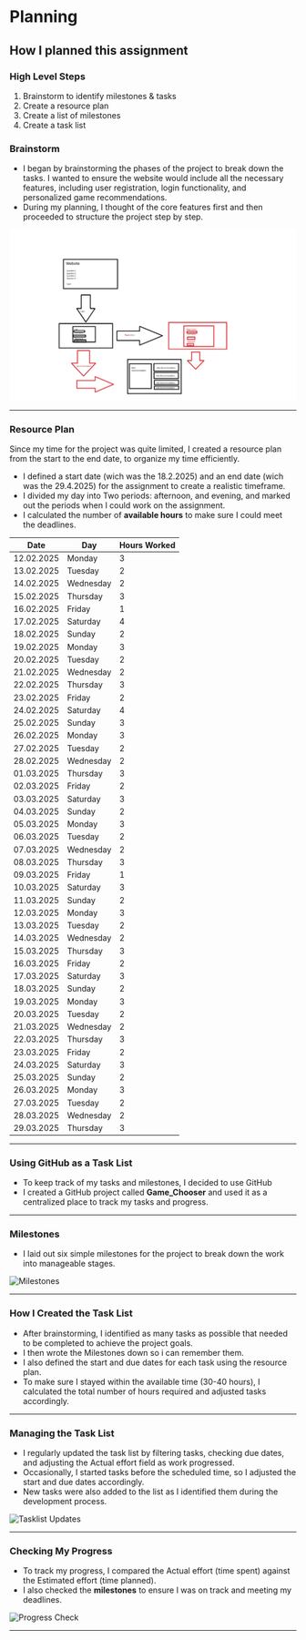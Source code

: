 # Planning

## How I planned this assignment

### High Level Steps
1. Brainstorm to identify milestones & tasks
2. Create a resource plan
3. Create a list of milestones
4. Create a task list

### Brainstorm
* I began by brainstorming the phases of the project to break down the tasks. I wanted to ensure the website would include all the necessary features, including user registration, login functionality, and personalized game recommendations.
* During my planning, I thought of the core features first and then proceeded to structure the project step by step.

![Analyze][sketch1]

---

### Resource Plan
Since my time for the project was quite limited, I created a resource plan from the start to the end date, to organize my time efficiently.
* I defined a start date (wich was the 18.2.2025) and an end date (wich was the 29.4.2025) for the assignment to create a realistic timeframe.
* I divided my day into Two periods: afternoon, and evening, and marked out the periods when I could work on the assignment.
* I calculated the number of **available hours** to make sure I could meet the deadlines.
  
| Date       | Day       | Hours Worked |
|------------|-----------|--------------|
| 12.02.2025 | Monday    | 3            |
| 13.02.2025 | Tuesday   | 2            |
| 14.02.2025 | Wednesday | 2            |
| 15.02.2025 | Thursday  | 3            |
| 16.02.2025 | Friday    | 1            |
| 17.02.2025 | Saturday  | 4            |
| 18.02.2025 | Sunday    | 2            |
| 19.02.2025 | Monday    | 3            |
| 20.02.2025 | Tuesday   | 2            |
| 21.02.2025 | Wednesday | 2            |
| 22.02.2025 | Thursday  | 3            |
| 23.02.2025 | Friday    | 2            |
| 24.02.2025 | Saturday  | 4            |
| 25.02.2025 | Sunday    | 3            |
| 26.02.2025 | Monday    | 3            |
| 27.02.2025 | Tuesday   | 2            |
| 28.02.2025 | Wednesday | 2            |
| 01.03.2025 | Thursday  | 3            |
| 02.03.2025 | Friday    | 2            |
| 03.03.2025 | Saturday  | 3            |
| 04.03.2025 | Sunday    | 2            |
| 05.03.2025 | Monday    | 3            |
| 06.03.2025 | Tuesday   | 2            |
| 07.03.2025 | Wednesday | 2            |
| 08.03.2025 | Thursday  | 3            |
| 09.03.2025 | Friday    | 1            |
| 10.03.2025 | Saturday  | 3            |
| 11.03.2025 | Sunday    | 2            |
| 12.03.2025 | Monday    | 3            |
| 13.03.2025 | Tuesday   | 2            |
| 14.03.2025 | Wednesday | 2            |
| 15.03.2025 | Thursday  | 3            |
| 16.03.2025 | Friday    | 2            |
| 17.03.2025 | Saturday  | 3            |
| 18.03.2025 | Sunday    | 2            |
| 19.03.2025 | Monday    | 3            |
| 20.03.2025 | Tuesday   | 2            |
| 21.03.2025 | Wednesday | 2            |
| 22.03.2025 | Thursday  | 3            |
| 23.03.2025 | Friday    | 2            |
| 24.03.2025 | Saturday  | 3            |
| 25.03.2025 | Sunday    | 2            |
| 26.03.2025 | Monday    | 3            |
| 27.03.2025 | Tuesday   | 2            |
| 28.03.2025 | Wednesday | 2            |
| 29.03.2025 | Thursday  | 3            |


---

### Using GitHub as a Task List
* To keep track of my tasks and milestones, I decided to use GitHub
* I created a GitHub project called **Game_Chooser** and used it as a centralized place to track my tasks and progress.
---

### Milestones
* I laid out six simple milestones for the project to break down the work into manageable stages.
  
![Milestones][plan2]

---

### How I Created the Task List
* After brainstorming, I identified as many tasks as possible that needed to be completed to achieve the project goals.
* I then wrote the Milestones down so i can remember them.
* I also defined the start and due dates for each task using the resource plan.
* To make sure I stayed within the available time (30-40 hours), I calculated the total number of hours required and adjusted tasks accordingly.

---

### Managing the Task List
* I regularly updated the task list by filtering tasks, checking due dates, and adjusting the Actual effort field as work progressed.
* Occasionally, I started tasks before the scheduled time, so I adjusted the start and due dates accordingly.
* New tasks were also added to the list as I identified them during the development process.

![Tasklist Updates][plan5]

---

### Checking My Progress
* To track my progress, I compared the Actual effort (time spent) against the Estimated effort (time planned).
* I also checked the **milestones** to ensure I was on track and meeting my deadlines.
  
![Progress Check][plan6]

---

[plan1]: ../resources/images/plan-resource-plan.jpg
[plan2]: ../resources/images/plan-milestones.JPG
[plan5]: ../resources/images/plan-tasklist-03.JPG
[plan6]: ../resources/images/plan-check-progress-01.JPG

[sketch1]: ../images/analyze-plan-01.jpg
